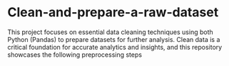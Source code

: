 # Clean-and-prepare-a-raw-dataset
This project focuses on essential data cleaning techniques using both Python (Pandas) to prepare datasets for further analysis. Clean data is a critical foundation for accurate analytics and insights, and this repository showcases the following preprocessing steps
